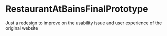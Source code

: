 # RestaurantAtBainsFinalPrototype
Just a redesign to improve on the usability issue and user experience of the original website 
